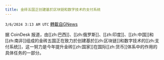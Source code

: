 ```yaml
---
title: 金砖五国正创建基於区块链和数字技术的支付系统
---
```

`3/6/2024 3:13 AM UTC` [轉載自GNews](https://gnews.org/articles/2369088)

据 CoinDesk 报道，由[[zh:巴西]]、[[zh:俄罗斯]]、[[zh:印度]]、[[zh:中国]]和[[zh:南非]]组成的金砖五国正在致力於创建基於[[zh:区块链]]和数字技术的[[zh:支付系统]]，这一努力是今年提升金砖[[zh:国家]]在国际[[zh:货币]]体系中的作用的具体任务的一部分。
